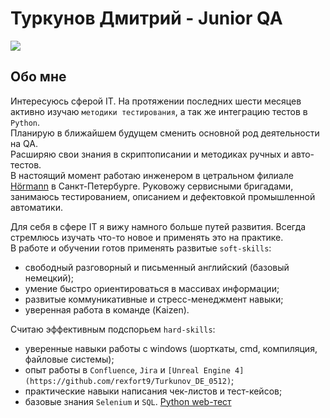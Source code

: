Туркунов Дмитрий - Junior QA
====
[<img src="https://img.shields.io/badge/Telegram-2CA5E0?style=for-the-badge&logo=telegram&logoColor=white"/>](https://t.me/Shaun4tv)

Обо мне
----
Интересуюсь сферой IT. На протяжении последних шести месяцев активно изучаю `методики тестирования`, а так же интеграцию тестов в `Python`.<br>
Планирую в ближайшем будущем сменить основной род деятельности на QA.<br>
Расширяю свои знания в скриптописании и методиках ручных и авто-тестов.<br>
В настоящий момент работаю инженером в цетральном филиале [Hörmann](https://hoermann.ru) в Санкт-Петербурге.
Руковожу сервисными бригадами, занимаюсь тестированием, описанием и дефектовкой промышленной автоматики.<br>

Для себя в сфере IT я вижу намного больше путей развития. Всегда стремлюсь изучать что-то новое и применять это на практике.<br>
В работе и обучении готов применять развитые `soft-skills`:
- свободный разговорный и письменный английский (базовый немецкий);
- умение быстро ориентироваться в массивах информации; 
- развитые коммуникативные и стресс-менеджмент навыки;
- уверенная работа в команде (Kaizen).

Считаю эффективным подспорьем `hard-skills`:
- уверенные навыки работы с windows (шорткаты, cmd, компиляция, файловые системы); 
- опыт работы в `Confluence`, `Jira` и ` [Unreal Engine 4] (https://github.com/rexfort9/Turkunov_DE_0512) `;
- практические навыки написания чек-листов и тест-кейсов;
- базовые знания `Selenium` и `SQL`.
[Python web-тест](https://github.com/rexfort9/Testtask_search)
